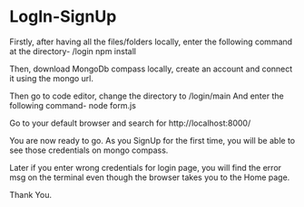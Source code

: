 # LogIn-SignUp

Firstly, after having all the files/folders locally, enter the following command at the directory- /login npm install

Then, download MongoDb compass locally, create an account and connect it using the mongo url.

Then go to code editor, change the directory to /login/main 
And enter the following command- node form.js

Go to your default browser and search for http://localhost:8000/

You are now ready to go. As you SignUp for the first time, you will be able to see those credentials on mongo compass.

Later if you enter wrong credentials for login page, you will find the error msg on the terminal even though the browser takes you to the Home page.

Thank You.

